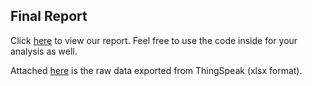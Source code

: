## Final Report

Click <a href="https://github.com/deedeeharris/agritech2021/blob/main/report/hcmeter_report_26072021.ipynb">here</a> to view our report. Feel free to use the code inside for your analysis as well.




Attached <a href="https://github.com/deedeeharris/agritech2021/blob/main/report/final_data.xlsx">here</a> is the raw data exported from ThingSpeak (xlsx format).



